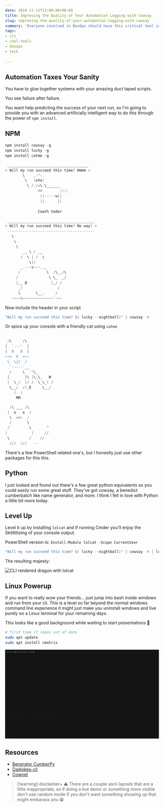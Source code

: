 ```yaml
---
date: 2019-11-11T13:00:00+00:00
title: Improving the Quality of Your Automation Logging with Cowsay
slug: improving-the-quality-of-your-automation-logging-with-cowsay
summary: 'Everyone involved in DevOps should have this critical tool in their toolchain... '
tags:
- cli
- cool-tools
- devops
- tech

---
```

## Automation Taxes Your Sanity

You have to glue together systems with your amazing duct taped scripts.

You see failure after failure.

You want help predicting the success of your next run, so I'm going to provide you with an advanced artificially intelligent way to do this through the power of `npm install`.

## NPM

```powershell
npm install cowsay -g
npm install lucky -g
npm install catme -g
```

```powershell
 _____________________________________
< Will my run succeed this time? Hmmm >
        \    ,-^-.
         \   !oYo!
          \ /./=\.\______
               ##        )\/\
                ||-----w||
                ||      ||

               Cowth Vader
```

```powershell
 ________________________________________
< Will my run succeed this time? No way! >
 ----------------------------------------
   \
    \
     \
        __ \ / __
       /  \ | /  \
           \|/
       _.---v---.,_
      /            \  /\__/\
     /              \ \_  _/
     |__ @           |_/ /
      _/                /
      \       \__,     /
   ~~~~\~~~~~~~~~~~~~~`~~~
```

Now include the header in your script

```powershell
"Will my run succeed this time? $( lucky --eightball)" | cowsay -r
```

Or spice up your console with a friendly cat using `catme`

```powershell

 /\     /\
{  `---'  }
{  O   O  }
~~>  V  <~~
 \  \|/  /
  `-----'__
  /     \  `^\_
 {       }\ |\_\_   W
 |  \_/  |/ /  \_\_( )
  \__/  /(_E     \__/
    (  /
     MM
```

```powershell
  /\ ___ /\
 (  o   o  )
  \  >#<  /
  /       \
 /         \       ^
|           |     //
 \         /    //
  ///  ///   --
```

There's a few PowerShell related one's, but I honestly just use other packages for this this.

## Python

I just looked and found out there's a few great python equivalents so you could easily run some great stuff. They've got cowsay, a benedict cumberbatch like name generator, and more. I think I fell in love with Python a little bit more today.

## Level Up

Level it up by installing `lolcat` and if running Cmder you'll enjoy the Skittlitizing of your console output.

PowerShell version is: `Install-Module lolcat -Scope CurrentUser`

```powershell
"Will my run succeed this time? $( lucky --eightball)" | cowsay -r | lolcat
```

The resulting majesty:


![CLI rendered dragon with lolcat](/images/2019-11-09_18-00-06-lolcat.jpg "Lolcat for the cli win")

## Linux Powerup

If you want to really wow your friends... just jump into bash inside windows and run from your cli. This is a level so far beyond the normal windows command line experience it might just make you uninstall windows and live purely on a Linux terminal for your remaining days.

This looks like a good background while waiting to start presentations :rocket:

```bash
# first time if repos out of date
sudo apt update
sudo apt install cmatrix
```

![cmatrix](images/cmatrix.webp)

## Resources

* [Benerator CumberPy](https://pypi.org/project/benerator_cumberpy)
* [Dadjokes-cli](https://pypi.org/project/dadjokes-cli/)
* [Cownet](https://pypi.org/project/Cownet/)

> [!warning] disclaimer+
> :warning: There are a couple ascii layouts that are a little inappropriate, so if doing a live demo or something more visible don't use random mode if you don't want something showing up that might embarass you :grin:
